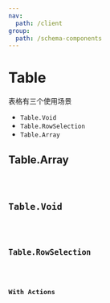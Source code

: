 ```yaml
---
nav:
  path: /client
group:
  path: /schema-components
---
```


# Table

表格有三个使用场景

- `Table.Void`
- `Table.RowSelection`
- `Table.Array`


## Table.Array

<code src="./demos/demo1.tsx" />

## Table.Void

<code src="./demos/demo2.tsx" />

## Table.RowSelection

<code src="./demos/demo3.tsx" />

## With Actions

<code src="./demos/demo4.tsx" />
